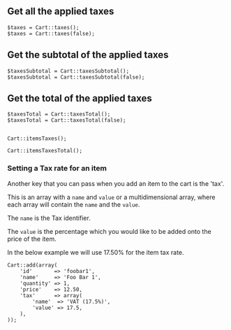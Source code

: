 ## Get all the applied taxes

	$taxes = Cart::taxes();
	$taxes = Cart::taxes(false);

## Get the subtotal of the applied taxes

	$taxesSubtotal = Cart::taxesSubtotal();
	$taxesSubtotal = Cart::taxesSubtotal(false);

## Get the total of the applied taxes

	$taxesTotal = Cart::taxesTotal();
	$taxesTotal = Cart::taxesTotal(false);


	Cart::itemsTaxes();

	Cart::itemsTaxesTotal();



### Setting a Tax rate for an item

Another key that you can pass when you add an item to the cart is the 'tax'.

This is an array with a `name` and  `value` or a multidimensional array, where
each array will contain the `name` and the `value`.

The `name` is the Tax identifier.

The `value` is the percentage which you would like to be added onto the price of the item.

In the below example we will use 17.50% for the item tax rate.

	Cart::add(array(
		'id'       => 'foobar1',
		'name'     => 'Foo Bar 1',
		'quantity' => 1,
		'price'    => 12.50,
		'tax'      => array(
			'name'  => 'VAT (17.5%)',
			'value' => 17.5,
		),
	));
